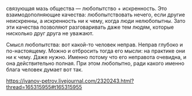 связующая мазь общества — любопытство + искренность. Это взаимодополняющие качества: любопытствовать нечего, если другие неискренны, а искренность ни к чему, когда люди нелюбопытны. Зато эти качества позволяют разговаривать даже тем людям, которые нисколько друг друга не уважают.

Смысл любопытства: вот какой-то человек неправ. Неправ глубоко и по-настоящему. Можно и отбросить тогда его мысли: на практике они ни к чему. Даже нужно. Именно потому что его неправота очевидна, и она действительно полная. При этом любопытно, ради какого именно блага человек думает вот так.

https://ivanov-petrov.livejournal.com/2320243.html?thread=165315955#t165315955